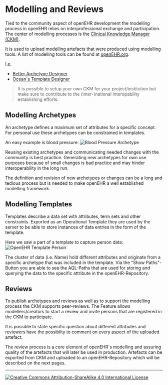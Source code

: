 # Modelling and Reviews

Tied to the community aspect of openEHR development the modelling process in openEHR relies on interprofessional exchange and participation. The center of modelling processes is the [Clinical Knowledge Manager (CKM)](https://ckm.openehr.org/ckm/). 

It is used to upload modelling artefacts that were produced using modelling tools. A list of modelling tools can be found at [openEHR.org](https://www.openehr.org/products_tools/modelling_tools/).

I.e. 
- [Better Archetype Designer](https://tools.openehr.org/designer/#/)
- [Ocean´s Template Designer](http://downloads.oceaninformatics.com/downloads/TemplateDesigner/)

> It is possible to setup your own CKM for your project/institution but make sure to contribute to the (inter-)national interopability establishing efforts.

## Modelling Archetypes
An archetype defines a maximum set of attributes for a specific concept. For personal use these archetypes can be constrained in templates.

An easy example is blood pressure:
![Blood Pressure Archetype](/img/blood_pressure_archetype.jpg)

Reusing existing archetypes and communicating needed changes with the community is best practice. Generating new archetypes for own use purposes because of small changes is bad practice and may hinder interoperability in the long run.

The definition and revision of new archetypes or changes can be a long and tedious process but is needed to make openEHR a well established modelling framework.

## Modelling Templates
Templates describe a data set with attributes, term sets and other constraints. Exported as an Operational Template they are used by the server to be able to store instances of data entries in the form of the template.

Here we saw a part of a template to capture person data:
![OpenEHR Template Person](/img/person_template.jpg)

The cluster of data (i.e. Name) hold different attributes and originate from a specific archetype that was included in the template. Via the "Show Paths"-Button you are able to see the AQL-Paths that are used for storing and querying the data to the specific attribute in the openEHR-Repository.

## Reviews
To publish archetypes and reviews as well as to support the modelling process the CKM supports peer-reviews. The Feature allows modellers/creators to start a review and invite persons that are registered in the CKM to participate.

It is possible to state specific question about different attributes and reviewers have the possiblity to comment on every aspect of the uploaded artefact.

The review process is a core element of openEHR´s modelling and assuring quality of the artefacts that will later be used in production. Artefacts can be exported from CKM and uploaded to an openEHR-Repository which will be described on the next pages.

---
[![Creative Commons Attribution-ShareAlike 4.0 International License](https://i.creativecommons.org/l/by-sa/4.0/88x31.png "Creative Commons Attribution-ShareAlike 4.0 International License")](http://creativecommons.org/licenses/by-sa/4.0/)